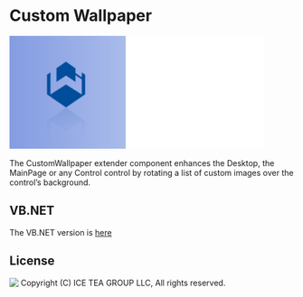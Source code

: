Custom Wallpaper
====

<img src="../Support/Images/customwallpaper.png" width="450" height="200">

The CustomWallpaper extender component enhances the Desktop, the MainPage or any Control control by rotating a list of custom images over the control’s background.

VB.NET
------
The VB.NET version is [here](https://github.com/iceteagroup/wisej-examples-vb/tree/main/CustomWallpaper)

License
-------
<img src="http://iceteagroup.com/wp-content/uploads/2017/01/Square-64x64-trasp.png" height="20" align="top"> Copyright (C) ICE TEA GROUP LLC, All rights reserved.
